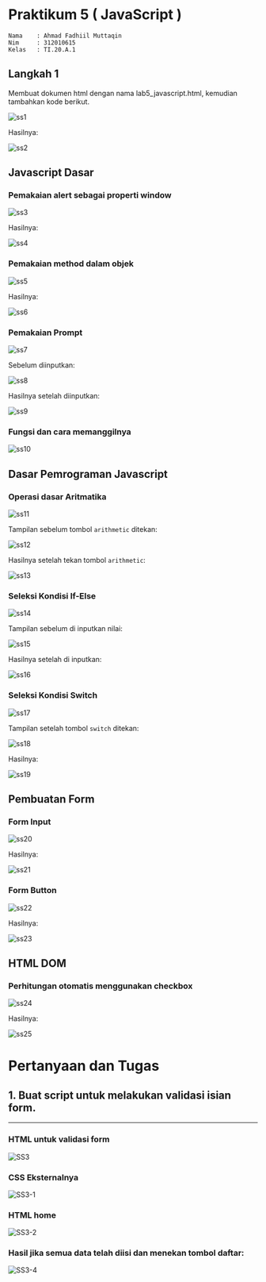 # Praktikum 5 ( JavaScript )
```
Nama    : Ahmad Fadhiil Muttaqin
Nim     : 312010615
Kelas   : TI.20.A.1
```

## Langkah 1
Membuat dokumen html dengan nama lab5_javascript.html, kemudian tambahkan kode berikut.

![ss1](https://user-images.githubusercontent.com/46867774/163064851-64c9cfbb-edf9-4539-8890-67399035c94a.png)

Hasilnya:

![ss2](https://user-images.githubusercontent.com/46867774/163064912-f7c22c9a-2422-4870-a2ca-9aba9739d071.png)


## Javascript Dasar

### Pemakaian alert sebagai properti window

![ss3](https://user-images.githubusercontent.com/46867774/163064924-0e0df9fc-5fdc-4f0f-9510-8bdc90ef318d.png)

Hasilnya:

![ss4](https://user-images.githubusercontent.com/46867774/163064939-149afe42-9a65-4602-a7ba-a892a3aa3404.png)

### Pemakaian method dalam objek

![ss5](https://user-images.githubusercontent.com/46867774/163064957-45192115-cddc-4638-8878-6ca1ba7322bb.png)

Hasilnya:

![ss6](https://user-images.githubusercontent.com/46867774/163064973-1a8ba37a-9aa8-4b25-bf7d-5bb11dd7c7d1.png)

### Pemakaian Prompt
![ss7](https://user-images.githubusercontent.com/46867774/163065004-1523d970-dfb6-4436-88d7-eed248aa4817.png)

Sebelum diinputkan:

![ss8](https://user-images.githubusercontent.com/46867774/163065034-379301b8-f34e-4e0f-b510-9232418a0079.png)

Hasilnya setelah diinputkan:

![ss9](https://user-images.githubusercontent.com/46867774/163065059-3f251c6a-80f9-4113-a8be-3991daf96676.png)

### Fungsi dan cara memanggilnya

![ss10](https://user-images.githubusercontent.com/46867774/163065150-549e8662-6317-4e1a-8e89-09022c0afc99.png)

## Dasar Pemrograman Javascript

### Operasi dasar Aritmatika

![ss11](https://user-images.githubusercontent.com/46867774/163065288-99fd41f6-c29d-4081-9063-0cf454f80cdb.png)

Tampilan sebelum tombol ```arithmetic``` ditekan:

![ss12](https://user-images.githubusercontent.com/46867774/163065318-f525a530-9e9f-4991-aace-cd97ec4c2e50.png)

Hasilnya setelah tekan tombol ```arithmetic```:

![ss13](https://user-images.githubusercontent.com/46867774/163065403-c282be8c-7aa5-438d-be54-841bafe81875.png)

### Seleksi Kondisi If-Else

![ss14](https://user-images.githubusercontent.com/46867774/163065457-7a041ec3-ff8a-4b23-939e-0532e44804c6.png)

Tampilan sebelum di inputkan nilai:

![ss15](https://user-images.githubusercontent.com/46867774/163065496-30b49ad4-d590-49a4-b69c-aff48d272e55.png)

Hasilnya setelah di inputkan:

![ss16](https://user-images.githubusercontent.com/46867774/163065523-eee3dc6e-f8d5-4ecb-bc05-b417a08ad955.png)


### Seleksi Kondisi Switch

![ss17](https://user-images.githubusercontent.com/46867774/163065551-84bcfadb-e2a3-4ef4-990e-ac9e7a144b74.png)

Tampilan setelah tombol ```switch``` ditekan:

![ss18](https://user-images.githubusercontent.com/46867774/163065615-d0cd562c-1499-4eb7-bdce-0b07c8c34d92.png)

Hasilnya:

![ss19](https://user-images.githubusercontent.com/46867774/163065685-15cd6574-5b12-4239-95ee-a2ff545fb753.png)

## Pembuatan Form

### Form Input

![ss20](https://user-images.githubusercontent.com/46867774/163065764-a45def9b-31f8-4971-97e4-be2c24fb68f2.png)

Hasilnya:

![ss21](https://user-images.githubusercontent.com/46867774/163065746-8a3b2de9-0524-4b9a-9f9d-5e381a2e6e98.png)

### Form Button

![ss22](https://user-images.githubusercontent.com/46867774/163066076-43d6d073-c753-46de-bd01-a6a808a2907a.png)


Hasilnya:

![ss23](https://user-images.githubusercontent.com/46867774/163066078-6c9db874-9bb3-42bd-8b20-2ff4e4b1aee3.png)


## HTML DOM

### Perhitungan otomatis menggunakan checkbox

![ss24](https://user-images.githubusercontent.com/46867774/163066568-f90abc03-d381-4ff3-85c8-c0af53efe28e.png)


Hasilnya:

![ss25](https://user-images.githubusercontent.com/46867774/163066617-14110787-e09c-44c7-b427-c32684d071cf.png)


# Pertanyaan dan Tugas
## 1. Buat script untuk melakukan validasi isian form.
---

### HTML untuk validasi form
![SS3](https://user-images.githubusercontent.com/56240078/115996328-0abce480-a609-11eb-8b37-23414e429864.jpg)

### CSS Eksternalnya
![SS3-1](https://user-images.githubusercontent.com/56240078/115996332-0d1f3e80-a609-11eb-99d4-3f24fe391b6d.jpg)

### HTML home 
![SS3-2](https://user-images.githubusercontent.com/56240078/115996334-0e506b80-a609-11eb-802b-70af609c9ace.jpg)

### Hasil jika semua data telah diisi dan menekan tombol daftar:
![SS3-4](https://user-images.githubusercontent.com/56240078/115996338-101a2f00-a609-11eb-80e9-de49baad68be.jpg)
